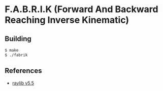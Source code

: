 # **F.A.B.R.I.K** (**F**orward **A**nd **B**ackward **R**eaching **I**nverse **K**inematic)

## Building
```bash
$ make
$ ./fabrik
```

## References

- [raylib v5.5](https://github.com/raysan5/raylib.git)
